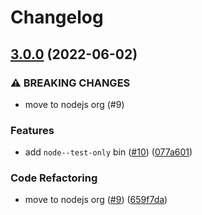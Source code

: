 # Changelog

## [3.0.0](https://github.com/nodejs/node-core-test/compare/v2.0.0...v3.0.0) (2022-06-02)


### ⚠ BREAKING CHANGES

* move to nodejs org (#9)

### Features

* add `node--test-only` bin ([#10](https://github.com/nodejs/node-core-test/issues/10)) ([077a601](https://github.com/nodejs/node-core-test/commit/077a60116da82b2c2d46a1d9760c59e15d3c9980))


### Code Refactoring

* move to nodejs org ([#9](https://github.com/nodejs/node-core-test/issues/9)) ([659f7da](https://github.com/nodejs/node-core-test/commit/659f7dae35dc14939b1f090268005f5a43498923))
